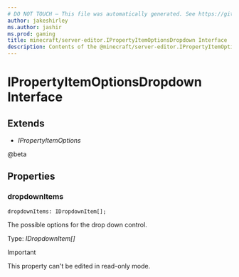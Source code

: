 ```yaml
---
# DO NOT TOUCH — This file was automatically generated. See https://github.com/mojang/minecraftapidocsgenerator to modify descriptions, examples, etc.
author: jakeshirley
ms.author: jashir
ms.prod: gaming
title: minecraft/server-editor.IPropertyItemOptionsDropdown Interface
description: Contents of the @minecraft/server-editor.IPropertyItemOptionsDropdown class.
---
```

# IPropertyItemOptionsDropdown Interface

## Extends
- *IPropertyItemOptions*

@beta

## Properties

### **dropdownItems**
`dropdownItems: IDropdownItem[];`

The possible options for the drop down control.

Type: *IDropdownItem[]*
  
> [!IMPORTANT]
> This property can't be edited in read-only mode.
